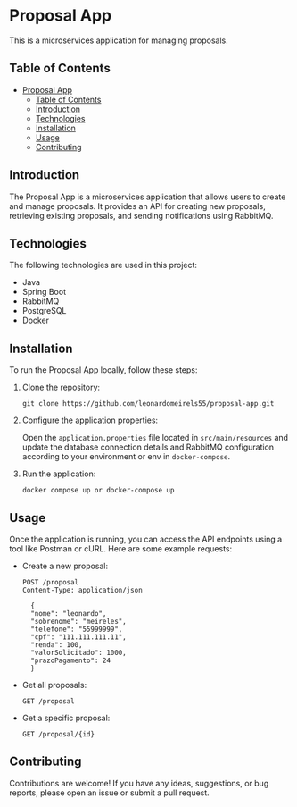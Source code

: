 # Proposal App

This is a microservices application for managing proposals.

## Table of Contents

- [Proposal App](#proposal-app)
  - [Table of Contents](#table-of-contents)
  - [Introduction](#introduction)
  - [Technologies](#technologies)
  - [Installation](#installation)
  - [Usage](#usage)
  - [Contributing](#contributing)

## Introduction

The Proposal App is a microservices application that allows users to create and manage proposals. It provides an API for creating new proposals, retrieving existing proposals, and sending notifications using RabbitMQ.

## Technologies

The following technologies are used in this project:

- Java
- Spring Boot
- RabbitMQ
- PostgreSQL
- Docker

## Installation

To run the Proposal App locally, follow these steps:

1. Clone the repository:

    ```shell
    git clone https://github.com/leonardomeirels55/proposal-app.git
    ```

2. Configure the application properties:

    Open the `application.properties` file located in `src/main/resources` and update the database connection details and RabbitMQ configuration according to your environment or env in `docker-compose`.

3. Run the application:

    ```shell
    docker compose up or docker-compose up
    ```

## Usage

Once the application is running, you can access the API endpoints using a tool like Postman or cURL. Here are some example requests:

- Create a new proposal:
    ```http
    POST /proposal
    Content-Type: application/json
    ```
        {
        "nome": "leonardo",
        "sobrenome": "meireles",
        "telefone": "55999999",
        "cpf": "111.111.111.11",
        "renda": 100,
        "valorSolicitado": 1000,
        "prazoPagamento": 24
        }
- Get all proposals:
    ```http
    GET /proposal
    ```

- Get a specific proposal:
    ```http
    GET /proposal/{id}
    ```

## Contributing

Contributions are welcome! If you have any ideas, suggestions, or bug reports, please open an issue or submit a pull request.
